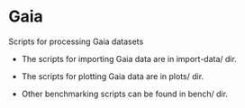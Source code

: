 # Gaia
Scripts for processing Gaia datasets

* The scripts for importing Gaia data are in import-data/ dir.

* The scripts for plotting Gaia data are in plots/ dir.

* Other benchmarking scripts can be found in bench/ dir.
